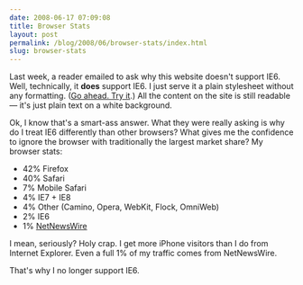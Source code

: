 ```yaml
---
date: 2008-06-17 07:09:08
title: Browser Stats
layout: post
permalink: /blog/2008/06/browser-stats/index.html
slug: browser-stats
---
```

Last week, a reader emailed to ask why this website doesn't support IE6. Well, technically, it __does__ support IE6. I just serve it a plain stylesheet without any formatting. ([Go ahead. Try it](http://clickontyler.com/?ie=yes).) All the content on the site is still readable &mdash; it's just plain text on a white background.

Ok, I know that's a smart-ass answer. What they were really asking is why do I treat IE6 differently than other browsers? What gives me the confidence to ignore the browser with traditionally the largest market share? My browser stats:

* 42% Firefox
* 40% Safari
* 7% Mobile Safari
* 4% IE7 + IE8
* 4% Other (Camino, Opera, WebKit, Flock, OmniWeb)
* 2% IE6
* 1% [NetNewsWire](http://www.newsgator.com/Individuals/NetNewsWire/)

I mean, seriously? Holy crap. I get more iPhone visitors than I do from Internet Explorer. Even a full 1% of my traffic comes from NetNewsWire.

That's why I no longer support IE6.